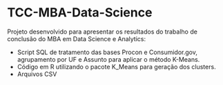 # TCC-MBA-Data-Science

Projeto desenvolvido para apresentar os resultados do trabalho de conclusão do MBA em Data Science e Analytics:

- Script SQL de tratamento das bases Procon e Consumidor.gov, agrupamento por UF e Assunto para aplicar o método K-Means.
- Código em R utilizando o pacote K_Means para geração dos clusters.
- Arquivos CSV
